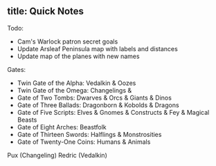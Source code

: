 title: Quick Notes
---

Todo:

- Cam's Warlock patron secret goals
- Update Arsleaf Peninsula map with labels and distances
- Update map of the planes with new names

Gates:

- Twin Gate of the Alpha: Vedalkin & Oozes
- Twin Gate of the Omega: Changelings & 
- Gate of Two Tombs: Dwarves & Orcs & Giants & Dinos
- Gate of Three Ballads: Dragonborn & Kobolds & Dragons
- Gate of Five Scripts: Elves & Gnomes & Constructs & Fey & Magical Beasts
- Gate of Eight Arches: Beastfolk
- Gate of Thirteen Swords: Halflings & Monstrosities
- Gate of Twenty-One Coins: Humans & Animals

Pux (Changeling)
Redric (Vedalkin)
